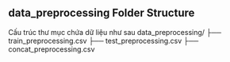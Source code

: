 ## data_preprocessing Folder Structure
Cấu trúc thư mục chứa dữ liệu như sau 
data_preprocessing/
├── train_preprocessing.csv
├── test_preprocessing.csv
├── concat_preprocessing.csv
